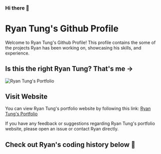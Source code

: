 ### Hi there 👋
# Ryan Tung's Github Profile

Welcome to Ryan Tung's Github Profile! This profile contains the some of the projects Ryan has been working on, showcasing his skills, and experience.

## Is this the right Ryan Tung? That's me ->

![Ryan Tung's Portfolio](https://ryan-tung.github.io/latest%20portfolio/images/about-img.jpg)

## Visit Website

You can view Ryan Tung's portfolio website by following this link: [Ryan Tung's Portfolio](https://ryan-tung.github.io/latest%20portfolio/index.html)

If you have any feedback or suggestions regarding Ryan Tung's portfolio website, please open an issue or contact Ryan directly.

## Check out Ryan's coding history below 🤫
